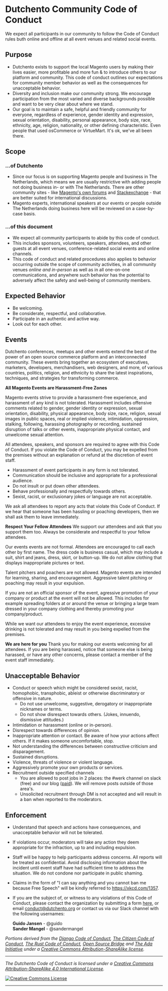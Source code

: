 # Dutchento Community Code of Conduct
We expect all participants in our community to follow the Code of Conduct rules buth online and offline at all event venues and related social events.

## Purpose
* Dutchento exists to support the local Magento users by making their lives easier, more profitable and more fun & to introduce others to our platform and community. This code of conduct outlines our expectations for community member behavior as well as the consequences for unacceptable behavior.
* Diversity and inclusion make our community strong. We encourage participation from the most varied and diverse backgrounds possible and want to be very clear about where we stand.
* Our goal is to maintain a safe, helpful and friendly community for everyone, regardless of experience, gender identity and expression, sexual orientation, disability, personal appearance, body size, race, ethnicity, age, religion, nationality, or other defining characteristic. Even people that used osCommerce or VirtueMart. It's ok, we've all been there.

## Scope
### ...of Dutchento
* Since our focus is on supporting Magento people and business in The Netherlands, which means we are usually restrictive with adding people not doing business in- or with The Netherlands. There are other community sites - like [Magento's own forums](https://community.magento.com) and [Stackexchange](http://magento.stackexchange.com) -  that are better suited for international discussions.
* Magento experts, international speakers at our events or people outside The Netherlands doing business here will be reviewed on a case-by-case basis.

### ...of this document
* We expect all community participants to abide by this code of conduct. 
* This includes sponsors, volunteers, speakers, attendees, and other guests at all event venues, conference-related social events and online channels.
* This code of conduct and related procedures also applies to behavior occurring outside the scope of community activities, in all community venues *online and in-person* as well as in all one-on-one communications, and anywhere such behavior has the potential to adversely affect the safety and well-being of community members.

## Expected Behavior
* Be welcoming.
* Be considerate, respectful, and collaborative.
* Participate in an authentic and active way.
* Look out for each other.

## Events
Dutchento conferences, meetups and other events extend the best of the power of an open source commerce platform and an interconnected community. These events bring together an ecosystem of executives, marketers, developers, merchandisers, web designers, and more, of various countries, politics, religion, and ethnicity to share the latest inspirations, techniques, and strategies for transforming commerce.

**All Magento Events are Harassment-Free Zones**

Magento events strive to provide a harassment-free experience, and harassment of any kind is not tolerated. Harassment includes offensive comments related to gender, gender identity or expression, sexual orientation, disability, physical appearance, body size, race, religion, sexual images in public spaces, real or implied violence, intimidation, oppression, stalking, following, harassing photography or recording, sustained disruption of talks or other events, inappropriate physical contact, and unwelcome sexual attention.

All attendees, speakers, and sponsors are required to agree with this Code of Conduct. If you violate the Code of Conduct, you may be expelled from the premises without an explanation or refund at the discretion of event staff.

* Harassment of event participants in any form is not tolerated.
* Communication should be inclusive and appropriate for a professional audience.
* Do not insult or put down other attendees.
* Behave professionally and respectfully towards others.
* Sexist, racist, or exclusionary jokes or language are not acceptable.

We ask all attendees to report any acts that violate this Code of Conduct. If we hear that someone has been hassling or poaching developers, then we shall ask them to leave immediately.

**Respect Your Fellow Attendees**
We support our attendees and ask that you support them too. Always be considerate and respectful to your fellow attendees.

Our events events are not formal. Attendees are encouraged to call each other by first name. The dress code is business casual, which may include a suit, shirt and jeans, dress, skirt, or button-up. We do not allow clothing that displays inappropriate pictures or text.

Talent pitchers and poachers are not allowed. Magento events are intended for learning, sharing, and encouragement. Aggressive talent pitching or poaching may result in your expulsion.

If you are not an official sponsor of the event, agressive promotion of your company or product at the event will not be allowed. This includes for example spreading folders at or around the venue or bringing a large team dressed in your company clothing and thereby promoting your company/product.

While we want our attendees to enjoy the event experience, excessive drinking is not tolerated and may result in you being expelled from the premises.

**We are here for you** 
Thank you for making our events welcoming for all attendees. If you are being harassed, notice that someone else is being harassed, or have any other concerns, please contact a member of the event staff immediately.

## Unacceptable Behavior
* Conduct or speech which might be considered sexist, racist, homophobic, transphobic, ableist or otherwise discriminatory or offensive in nature.
  * Do not use unwelcome, suggestive, derogatory or inappropriate nicknames or terms.
  * Do not show disrespect towards others. (Jokes, innuendo, dismissive attitudes.)
* Intimidation or harassment (online or in-person).
* Disrespect towards differences of opinion.
* Inappropriate attention or contact. Be aware of how your actions affect others. If it makes someone uncomfortable, stop.
* Not understanding the differences between constructive criticism and disparagement.
* Sustained disruptions.
* Violence, threats of violence or violent language.
* Aggressively promote your own products or services.
* Recruitment outside specified channels
  * You are allowed to post jobs in 2 places: the #werk channel on slack (free) and our blog ([paid](https://www.dutchento.org/vacature-plaatsen/)). We will remove posts outside of those area's.
  * Unsolicited recruitment through DM is not accepted and will result in a ban when reported to the moderators.

## Enforcement
* Understand that speech and actions have consequences, and unacceptable behavior will not be tolerated.
* If violations occur, moderators will take any action they deem appropriate for the infraction, up to and including expulsion.
* Staff will be happy to help participants address concerns. All reports will be treated as confidential. Avoid disclosing information about the incident until event staff have had sufficient time to address the situation. We do not condone nor participate in public shaming.
* Claims in the form of "I can say anything and you cannot ban me because Free Speech" will be kindly referred to https://xkcd.com/1357.
* If you are the subject of, or witness to any violations of this Code of Conduct, please contact the organization by submitting a form [here](https://www.dutchento.org/contact/), or email <conduct@dutchento.org> or contact us via our Slack channel with the following usernames:

    **Guido Jansen** - @guido<br/>
    **Sander Mangel** - @sandermangel<br/>
 
*Portions derived from the [Django Code of Conduct](https://www.djangoproject.com/conduct/), [The Citizen Code of Conduct](http://citizencodeofconduct.org/), [The Rust Code of Conduct](https://www.rust-lang.org/conduct.html), [Open Source Bridge](http://opensourcebridge.org/about/code-of-conduct/) and [The Ada Initiative](http://adainitiative.org/2014/02/18/howto-design-a-code-of-conduct-for-your-community/) under a [Creative Commons Attribution-ShareAlike license](http://creativecommons.org/licenses/by-sa/3.0/).*

---

*_The Dutchento Code of Conduct is licensed under a <a rel="license" href="http://creativecommons.org/licenses/by-sa/4.0/">Creative Commons Attribution-ShareAlike 4.0 International License</a>._*

<a rel="license" href="http://creativecommons.org/licenses/by-sa/4.0/" target="_blank"><img alt="Creative Commons License" style="border-width:0" src="https://i.creativecommons.org/l/by-sa/4.0/88x31.png" /></a> 

---
